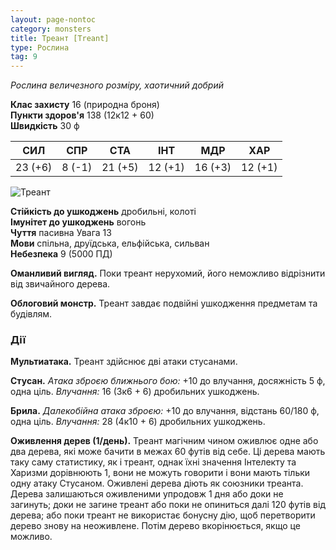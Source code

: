 ```yaml
---
layout: page-nontoc
category: monsters
title: Треант [Treant]
type: Рослина
tag: 9
---
```


_Рослина величезного розміру, хаотичний добрий_

**Клас захисту** 16 (природна броня)   
**Пункти здоров'я** 138 (12к12 + 60)   
**Швидкість** 30 ф

| СИЛ     | СПР    | СТА     | ІНТ     | МДР     | ХАР     |
| ------- | ------ | ------- | ------- | ------- | ------- |
| 23 (+6) | 8 (-1) | 21 (+5) | 12 (+1) | 16 (+3) | 12 (+1) |

![Треант](https://www.dndbeyond.com/avatars/thumbnails/30836/130/1000/1000/638063929302059775.png)

**Стійкість до ушкоджень** дробильні, колоті   
**Імунітет до ушкоджень** вогонь   
**Чуття** пасивна Увага 13   
**Мови** спільна, друїдська, ельфійська, сильван   
**Небезпека** 9 (5000 ПД)

**Оманливий вигляд.** Поки треант нерухомий, його неможливо відрізнити від звичайного дерева.    

**Облоговий монстр.** Треант завдає подвійні ушкодження предметам та будівлям.

### Дії

**Мультиатака.** Треант здійснює дві атаки стусанами.    

**Стусан.** _Атака зброєю ближнього бою:_ +10 до влучання, досяжність 5 ф, одна ціль. _Влучання:_ 16 (3к6 + 6) дробильних ушкоджень.   

**Брила.** _Далекобійна атака зброєю:_ +10 до влучання, відстань 60/180 ф, одна ціль. _Влучання:_ 28 (4к10 + 6) дробильних ушкоджень.   

**Оживлення дерев (1/день).** Треант магічним чином оживлює одне або два дерева, які може бачити в межах 60 футів від себе. Ці дерева мають таку саму статистику, як і треант, однак їхні значення Інтелекту та Харизми дорівнюють 1, вони не можуть говорити і вони мають тільки одну атаку Стусаном. Оживлені дерева діють як союзники треанта. Дерева залишаються оживленими упродовж 1 дня або доки не загинуть; доки не загине треант або поки не опиниться далі 120 футів від дерева; або поки треант не використає бонусну дію, щоб перетворити дерево знову на неоживлене. Потім дерево вкорінюється, якщо це можливо.
